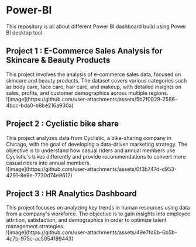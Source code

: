 # Power-BI
This repository is all about different Power BI dashboard build using Power BI desktop tool.


## Project 1 : E-Commerce Sales Analysis for Skincare & Beauty Products

<p>This project involves the analysis of e-commerce sales data, focused on skincare and beauty products. The dataset covers various categories such as body care, face care, hair care, and makeup, with detailed insights on sales, profits, and customer demographics across multiple regions.  </br>
![image](https://github.com/user-attachments/assets/5b2f0029-2586-4bcc-bda0-b8be216a930a)
 </p>

## Project 2 : Cyclistic bike share

<p> This project analyzes data from Cyclistic, a bike-sharing company in Chicago, with the goal of developing a data-driven marketing strategy. The objective is to understand how casual riders and annual members use Cyclistic's bikes differently and provide recommendations to convert more casual riders into annual members. </br>
![image](https://github.com/user-attachments/assets/0f3b747d-d953-4291-8e9e-7730d74e9612)
</p>

## Project 3 :  HR Analytics Dashboard

<p>
This project focuses on analyzing key trends in human resources using data from a company's workforce. The objective is to gain insights into employee attrition, satisfaction, and demographics in order to optimize talent management strategies. </br>
![image](https://github.com/user-attachments/assets/49e7fd6b-6b5b-4c7b-975c-ac5054199443)

</p>





